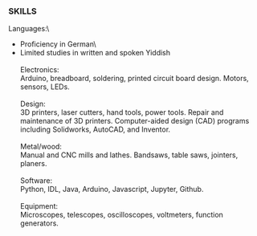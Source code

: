 ### SKILLS
Languages:\
* Proficiency in German\
* Limited studies in written and spoken Yiddish\
\
Electronics:\
Arduino, breadboard, soldering, printed circuit board design. Motors, sensors, LEDs.\
\
Design:\
3D printers, laser cutters, hand tools, power tools. Repair and maintenance of 3D printers.
Computer-aided design (CAD) programs including Solidworks, AutoCAD, and Inventor.\
\
Metal/wood:\
Manual and CNC mills and lathes. Bandsaws, table saws, jointers, planers.\
\
Software:\
Python, IDL, Java, Arduino, Javascript, Jupyter, Github.\
\
Equipment:\
Microscopes, telescopes, oscilloscopes, voltmeters, function generators.
